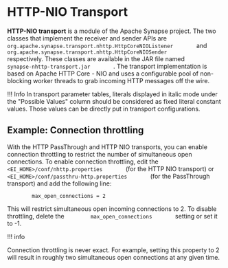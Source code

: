 # HTTP-NIO Transport

**HTTP-NIO transport** is a module of the Apache Synapse project. The
two classes that implement the receiver and sender APIs are
`         org.apache.synapse.transport.nhttp.HttpCoreNIOListener        `
and
`         org.apache.synapse.transport.nhttp.HttpCoreNIOSender        `
respectively. These classes are available in the JAR file named
`         synapse-nhttp-transport.jar        ` . The transport
implementation is based on Apache HTTP Core - NIO and uses a
configurable pool of non-blocking worker threads to grab incoming HTTP
messages off the wire.


!!! Info
	In transport parameter tables, literals displayed in italic mode under the "Possible Values" column should be considered as fixed literal constant values. Those values can be directly put in transport configurations.

## Example: Connection throttling

With the HTTP PassThrough and HTTP NIO transports, you can enable
connection throttling to restrict the number of simultaneous open
connections. To enable connection throttling, edit the
`         <EI_HOME>/conf/nhttp.properties        ` (for the HTTP NIO
transport) or `         <EI_HOME>/conf/passthru-http.properties        `
(for the PassThrough transport) and add the following line:

`         max_open_connections = 2        `

This will restrict simultaneous open incoming connections to 2. To
disable throttling, delete the `         max_open_connections        `
setting or set it to -1.

!!! info

Connection throttling is never exact. For example, setting this property
to 2 will result in roughly two simultaneous open connections at any
given time.


